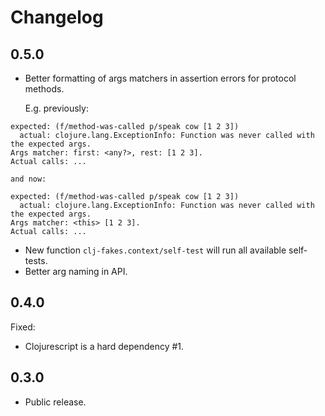 # Changelog

## 0.5.0

- Better formatting of args matchers in assertion errors for protocol methods.

    E.g. previously:
```
expected: (f/method-was-called p/speak cow [1 2 3])
  actual: clojure.lang.ExceptionInfo: Function was never called with the expected args.
Args matcher: first: <any?>, rest: [1 2 3].
Actual calls: ...
```

    and now:
```
expected: (f/method-was-called p/speak cow [1 2 3])
  actual: clojure.lang.ExceptionInfo: Function was never called with the expected args.
Args matcher: <this> [1 2 3].
Actual calls: ...
```

- New function `clj-fakes.context/self-test` will run all available self-tests.
- Better arg naming in API.

## 0.4.0

Fixed:
- Clojurescript is a hard dependency #1.

## 0.3.0

- Public release.